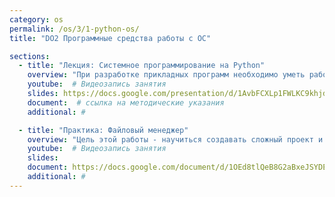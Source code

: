 ```yaml
---
category: os
permalink: /os/3/1-python-os/
title: "DO2 Программные средства работы с ОС"

sections:
  - title: "Лекция: Системное программирование на Python"
    overview: "При разработке прикладных программ необходимо уметь работать со средствами операционной системы из языка программирования. Мы научимся использовать стандартную библиотеку языка Python для построения приложений, умеющих работать с файлами, выполнять консольоные команды, автоматизирующие рутинные задачи."
    youtube:  # Видеозапись занятия
    slides: https://docs.google.com/presentation/d/1AvbFCXLp1FWLKC9khjdqGzykNGVa7jeEis5yt8wKC_I/edit?usp=sharing # ссылка на презентацию к занятию
    document:  # ссылка на методические указания
    additional: # 

  - title: "Практика: Файловый менеджер"
    overview: "Цель этой работы - научиться создавать сложный проект и научиться программно работать с локальными файлами и папкамию"
    youtube:  # Видеозапись занятия
    slides: 
    document: https://docs.google.com/document/d/1OEd8tlQeB8G2aBxeJSYDEb168NCmVwySZv0oZ7QFzXw/edit?usp=sharing
    additional: # 
---
```


